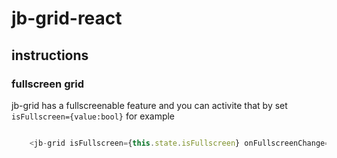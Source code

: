 # jb-grid-react

## instructions

### fullscreen grid

jb-grid has a fullscreenable feature and you can activite that by set `isFullscreen={value:bool}` for example

```js

    <jb-grid isFullscreen={this.state.isFullscreen} onFullscreenChange={(newValue)=>this.setState({isFullscreen : newValue})}>

```
